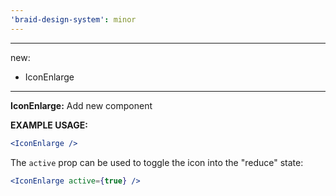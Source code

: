 ```yaml
---
'braid-design-system': minor
---
```


---
new:
  - IconEnlarge
---

**IconEnlarge:** Add new component

**EXAMPLE USAGE:**

```jsx
<IconEnlarge />
```

The `active` prop can be used to toggle the icon into the "reduce" state:

```jsx
<IconEnlarge active={true} />
```
